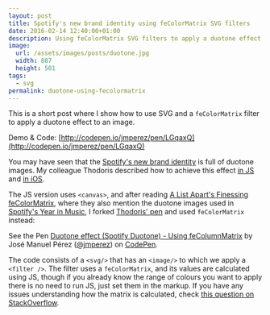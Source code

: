 ```yaml
---
layout: post
title: Spotify's new brand identity using feColorMatrix SVG filters
date: 2016-02-14 12:40:00+01:00
description: Using feColorMatrix SVG filters to apply a duotone effect to an image.
image:
  url: /assets/images/posts/duotone.jpg
  width: 887
  height: 501
tags:
  - svg
permalink: duotone-using-fecolormatrix
---
```


This is a short post where I show how to use SVG and a `feColorMatrix` filter to apply a duotone effect to an image.
<!-- more -->
Demo & Code: [http://codepen.io/jmperez/pen/LGqaxQ](http://codepen.io/jmperez/pen/LGqaxQ)

You may have seen that the [Spotify's new brand identity](http://www.fastcodesign.com/3043547/spotifys-new-look-signals-its-identity-shift) is full of duotone images. My colleague Thodoris described how to achieve this effect [in JS](http://blog.72lions.com/blog/2015/7/7/duotone-in-js) and [in iOS](http://blog.72lions.com/blog/2015/7/18/duotone-in-ios).

The JS version uses `<canvas>`, and after reading [A List Apart's Finessing feColorMatrix](http://alistapart.com/article/finessing-fecolormatrix), where they also mention the duotone images used in [Spotify's Year in Music](https://yearinmusic.spotify.com), I forked [Thodoris' pen](http://codepen.io/72lions/pen/jPzLJX) and used `feColorMatrix` instead:

<p data-height="367" data-theme-id="0" data-slug-hash="LGqaxQ" data-default-tab="result" data-user="jmperez" class='codepen'>See the Pen <a href='http://codepen.io/jmperez/pen/LGqaxQ/'>Duotone effect (Spotify Duotone) - Using feColumnMatrix</a> by José Manuel Pérez (<a href='http://codepen.io/jmperez'>@jmperez</a>) on <a href='http://codepen.io'>CodePen</a>.</p>
<script async src="//assets.codepen.io/assets/embed/ei.js"></script>

The code consists of a `<svg/>` that has an `<image/>` to which we apply a `<filter />`. The filter uses a `feColorMatrix`, and its values are calculated using JS, though if you already know the range of colours you want to apply there is no need to run JS, just set them in the markup. If you have any issues understanding how the matrix is calculated, check [this question on StackOverflow](http://stackoverflow.com/questions/21977929/match-colors-in-fecolormatrix-filter).
